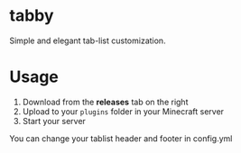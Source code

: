 # tabby
Simple and elegant tab-list customization.

# Usage

1. Download from the **releases** tab on the right
2. Upload to your `plugins` folder in your Minecraft server
3. Start your server

You can change your tablist header and footer in config.yml
